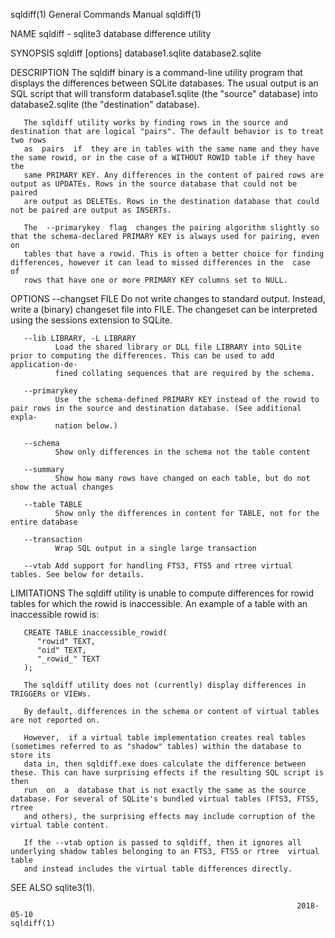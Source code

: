 sqldiff(1)                                                    General Commands Manual                                                   sqldiff(1)

NAME
       sqldiff - sqlite3 database difference utility

SYNOPSIS
       sqldiff [options] database1.sqlite database2.sqlite

DESCRIPTION
       The  sqldiff  binary  is a command-line utility program that displays the differences between SQLite databases.  The usual output is an SQL
       script that will transform database1.sqlite (the "source" database) into database2.sqlite (the "destination" database).

       The sqldiff utility works by finding rows in the source and destination that are logical "pairs". The default behavior is to treat two rows
       as  pairs  if  they are in tables with the same name and they have the same rowid, or in the case of a WITHOUT ROWID table if they have the
       same PRIMARY KEY. Any differences in the content of paired rows are output as UPDATEs. Rows in the source database that could not be paired
       are output as DELETEs. Rows in the destination database that could not be paired are output as INSERTs.

       The  --primarykey  flag  changes the pairing algorithm slightly so that the schema-declared PRIMARY KEY is always used for pairing, even on
       tables that have a rowid. This is often a better choice for finding differences, however it can lead to missed differences in the  case  of
       rows that have one or more PRIMARY KEY columns set to NULL.

OPTIONS
       --changset FILE
              Do not write changes to standard output. Instead, write a (binary) changeset file into FILE.  The changeset can be interpreted using
              the sessions extension to SQLite.

       --lib LIBRARY, -L LIBRARY
              Load the shared library or DLL file LIBRARY into SQLite prior to computing the differences. This can be used to add  application-de‐
              fined collating sequences that are required by the schema.

       --primarykey
              Use  the schema-defined PRIMARY KEY instead of the rowid to pair rows in the source and destination database. (See additional expla‐
              nation below.)

       --schema
              Show only differences in the schema not the table content

       --summary
              Show how many rows have changed on each table, but do not show the actual changes

       --table TABLE
              Show only the differences in content for TABLE, not for the entire database

       --transaction
              Wrap SQL output in a single large transaction

       --vtab Add support for handling FTS3, FTS5 and rtree virtual tables. See below for details.

LIMITATIONS
       The sqldiff utility is unable to compute differences for rowid tables for which the rowid is inaccessible. An example of a  table  with  an
       inaccessible rowid is:

       CREATE TABLE inaccessible_rowid(
          "rowid" TEXT,
          "oid" TEXT,
          "_rowid_" TEXT
       );

       The sqldiff utility does not (currently) display differences in TRIGGERs or VIEWs.

       By default, differences in the schema or content of virtual tables are not reported on.

       However,  if a virtual table implementation creates real tables (sometimes referred to as "shadow" tables) within the database to store its
       data in, then sqldiff.exe does calculate the difference between these. This can have surprising effects if the resulting SQL script is then
       run  on  a  database that is not exactly the same as the source database. For several of SQLite's bundled virtual tables (FTS3, FTS5, rtree
       and others), the surprising effects may include corruption of the virtual table content.

       If the --vtab option is passed to sqldiff, then it ignores all underlying shadow tables belonging to an FTS3, FTS5 or rtree  virtual  table
       and instead includes the virtual table differences directly.

SEE ALSO
       sqlite3(1).

                                                                    2018-05-10                                                          sqldiff(1)
